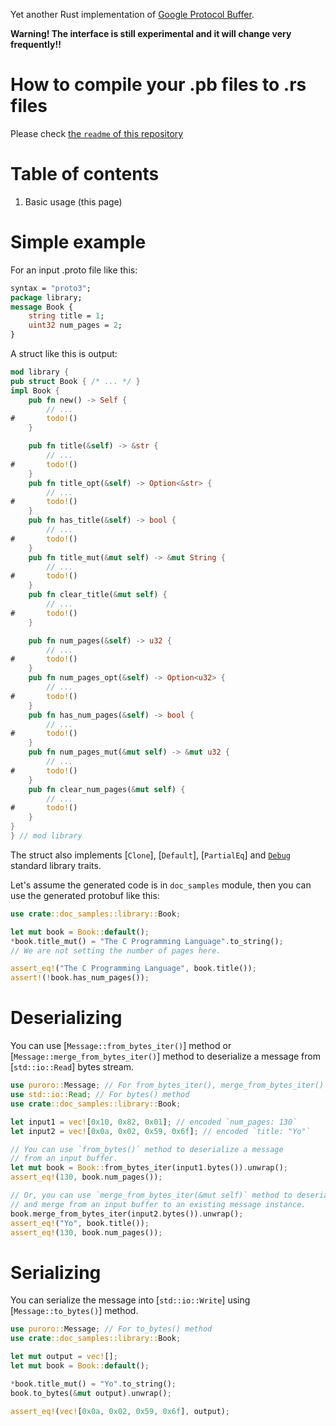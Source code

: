 
Yet another Rust implementation of [Google Protocol Buffer](https://developers.google.com/protocol-buffers).

__Warning! The interface is still experimental and it will change very frequently!!__

# How to compile your .pb files to .rs files

Please check [the `readme` of this repository](https://github.com/wada314/puroro#readme)

# Table of contents

1. Basic usage (this page)

# Simple example

For an input .proto file like this:
```protobuf
syntax = "proto3";
package library;
message Book {
    string title = 1;
    uint32 num_pages = 2;
}
```

A struct like this is output:
```rust
mod library {
pub struct Book { /* ... */ }
impl Book {
    pub fn new() -> Self {
        // ...
#       todo!()
    }

    pub fn title(&self) -> &str {
        // ...
#       todo!()
    }
    pub fn title_opt(&self) -> Option<&str> {
        // ...
#       todo!()
    }
    pub fn has_title(&self) -> bool {
        // ...
#       todo!()
    }
    pub fn title_mut(&mut self) -> &mut String {
        // ...
#       todo!()
    }
    pub fn clear_title(&mut self) {
        // ...
#       todo!()
    }

    pub fn num_pages(&self) -> u32 {
        // ...
#       todo!()
    }
    pub fn num_pages_opt(&self) -> Option<u32> {
        // ...
#       todo!()
    }
    pub fn has_num_pages(&self) -> bool {
        // ...
#       todo!()
    }
    pub fn num_pages_mut(&mut self) -> &mut u32 {
        // ...
#       todo!()
    }
    pub fn clear_num_pages(&mut self) {
        // ...
#       todo!()
    }
}
} // mod library
```

The struct also implements [`Clone`], [`Default`], [`PartialEq`] and
[`Debug`](std::fmt::Debug) standard library traits.

Let's assume the generated code is in `doc_samples` module,
then you can use the generated protobuf like this:

```rust
use crate::doc_samples::library::Book;

let mut book = Book::default();
*book.title_mut() = "The C Programming Language".to_string();
// We are not setting the number of pages here.

assert_eq!("The C Programming Language", book.title());
assert!(!book.has_num_pages());
```

# Deserializing

You can use [`Message::from_bytes_iter()`] method or [`Message::merge_from_bytes_iter()`]
method to deserialize a message from [`std::io::Read`] bytes stream.

```rust
use puroro::Message; // For from_bytes_iter(), merge_from_bytes_iter() methods
use std::io::Read; // For bytes() method
use crate::doc_samples::library::Book;

let input1 = vec![0x10, 0x82, 0x01]; // encoded `num_pages: 130`
let input2 = vec![0x0a, 0x02, 0x59, 0x6f]; // encoded `title: "Yo"`

// You can use `from_bytes()` method to deserialize a message
// from an input buffer.
let mut book = Book::from_bytes_iter(input1.bytes()).unwrap();
assert_eq!(130, book.num_pages());

// Or, you can use `merge_from_bytes_iter(&mut self)` method to deserialize
// and merge from an input buffer to an existing message instance.
book.merge_from_bytes_iter(input2.bytes()).unwrap();
assert_eq!("Yo", book.title());
assert_eq!(130, book.num_pages());
```

# Serializing

You can serialize the message into [`std::io::Write`] using [`Message::to_bytes()`] method.

```rust
use puroro::Message; // For to_bytes() method
use crate::doc_samples::library::Book;

let mut output = vec![];
let mut book = Book::default();

*book.title_mut() = "Yo".to_string();
book.to_bytes(&mut output).unwrap();

assert_eq!(vec![0x0a, 0x02, 0x59, 0x6f], output);
```
